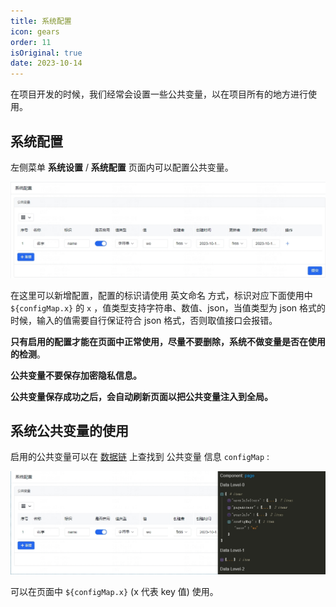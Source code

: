 ```yaml
---
title: 系统配置
icon: gears
order: 11
isOriginal: true
date: 2023-10-14
---
```


在项目开发的时候，我们经常会设置一些公共变量，以在项目所有的地方进行使用。

## 系统配置

左侧菜单 **系统设置** / **系统配置** 页面内可以配置公共变量。

![公共变量表格](./images/configMap/20231014174510.png)

在这里可以新增配置，配置的标识请使用 英文命名 方式，标识对应下面使用中 `${configMap.x}` 的 `x` ，值类型支持字符串、数值、json，当值类型为 json 格式的时候，输入的值需要自行保证符合 json 格式，否则取值接口会报错。

**只有启用的配置才能在页面中正常使用，尽量不要删除，系统不做变量是否在使用的检测**。

**公共变量不要保存加密隐私信息。**

**公共变量保存成功之后，会自动刷新页面以把公共变量注入到全局。**

## 系统公共变量的使用

启用的公共变量可以在 [数据链](https://aisuda.bce.baidu.com/amis/zh-CN/docs/concepts/datascope-and-datachain#%E6%95%B0%E6%8D%AE%E9%93%BE) 上查找到 公共变量 信息 `configMap` :

![公共变量信息](./images/configMap/20231014180511.png)

可以在页面中 `${configMap.x}` (x 代表 key 值) 使用。
